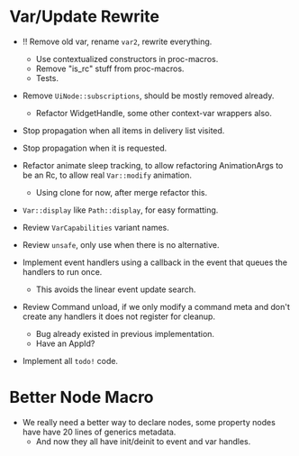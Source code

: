 # Var/Update Rewrite

* !! Remove old var, rename `var2`, rewrite everything.
    - Use contextualized constructors in proc-macros.
    - Remove "is_rc" stuff from proc-macros.
    - Tests.
* Remove `UiNode::subscriptions`, should be mostly removed already.
    - Refactor WidgetHandle, some other context-var wrappers also.

* Stop propagation when all items in delivery list visited.
* Stop propagation when it is requested.
* Refactor animate sleep tracking, to allow refactoring AnimationArgs to be an Rc, to allow real `Var::modify` animation.
    - Using clone for now, after merge refactor this.

* `Var::display` like `Path::display`,  for easy formatting.
* Review `VarCapabilities` variant names.
* Review `unsafe`, only use when there is no alternative.

* Implement event handlers using a callback in the event that queues the handlers to run once. 
    - This avoids the linear event update search.
* Review Command unload, if we only modify a command meta and don't create any handlers it does not register for cleanup.
    - Bug already existed in previous implementation.
    - Have an AppId?
* Implement all `todo!` code.

# Better Node Macro

* We really need a better way to declare nodes, some property nodes have have 20 lines of generics metadata.
    - And now they all have init/deinit to event and var handles.